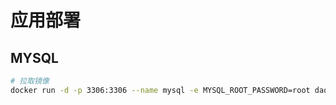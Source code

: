 # 应用部署



## MYSQL

```sh
# 拉取镜像
docker run -d -p 3306:3306 --name mysql -e MYSQL_ROOT_PASSWORD=root daocloud.io/library/mysql:5.7.6
```



